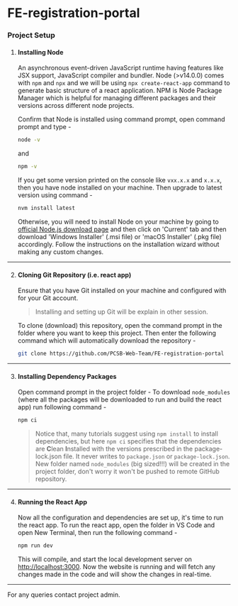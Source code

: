 # FE-registration-portal

### Project Setup

1. #### Installing Node
    An asynchronous event-driven JavaScript runtime having features like JSX support, JavaScript compiler and bundler. Node (>v14.0.0) comes with `npm` and `npx` and we will be using `npx create-react-app` command to generate basic structure of a react application. NPM is Node Package Manager which is helpful for managing different packages and their versions across different node projects.

    Confirm that Node is installed using command prompt, open command prompt and type -
    ```bash
    node -v
    ```
    and
    ```bash
    npm -v
    ```
    If you get some version printed on the console like `vxx.x.x` and `x.x.x`, then you have node installed on your machine. Then upgrade to latest version using
    command -
    ```bash
    nvm install latest
    ```
    Otherwise, you will need to install Node on your machine by going to [official Node.js download page](https://nodejs.org/en/download/) and then click on 'Current' tab and then download 'Windows Installer' (.msi file) or 'macOS Installer' (.pkg file) accordingly. Follow the instructions on the installation wizard without making any custom changes.

---

2. #### Cloning Git Repository (i.e. react app)
    Ensure that you have Git installed on your machine and configured with for your Git account.
    > Installing and setting up Git will be explain in other session.

    To clone (download) this repository, open the command prompt in the folder where you want to keep this project. Then enter the following command which will automatically download the repository -
    ```bash
    git clone https://github.com/PCSB-Web-Team/FE-registration-portal
    ```
---

3. #### Installing Dependency Packages
    Open command prompt in the project folder -
    To download `node_modules` (where all the packages will be downloaded to run and build the react app) run following command -
    ```bash
    npm ci
    ```
    > Notice that, many tutorials suggest using `npm install` to install dependencies, but here `npm ci` specifies that the dependencies are **C**lean **I**nstalled with the versions prescribed in the package-lock.json file. It never writes to `package.json` or `package-lock.json`.
    New folder named `node_modules` (big sized!!!) will be created in the project folder, don't worry it won't be pushed to remote GitHub repository.

---

4. #### Running the React App
	Now all the configuration and dependencies are set up, it's time to run the react app.
    To run the react app, open the folder in VS Code and open New Terminal, then run the following command -
    ```bash
    npm run dev
    ```
    This will compile, and start the local development server on [http://localhost:3000](http://localhost:3000).
    Now the website is running and will fetch any changes made in the code and will show the changes in real-time.

---

For any queries contact project admin.